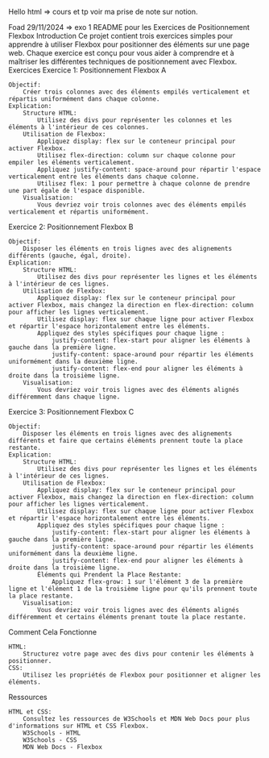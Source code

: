 Hello html => cours et tp voir ma prise de note sur notion.

Foad 29/11/2024 => exo 1
README pour les Exercices de Positionnement Flexbox
Introduction
Ce projet contient trois exercices simples pour apprendre à utiliser Flexbox pour positionner des éléments sur une page web. Chaque exercice est conçu pour vous aider à comprendre et à maîtriser les différentes techniques de positionnement avec Flexbox.
Exercices
Exercice 1: Positionnement Flexbox A

    Objectif:
        Créer trois colonnes avec des éléments empilés verticalement et répartis uniformément dans chaque colonne.
    Explication:
        Structure HTML:
            Utilisez des divs pour représenter les colonnes et les éléments à l'intérieur de ces colonnes.
        Utilisation de Flexbox:
            Appliquez display: flex sur le conteneur principal pour activer Flexbox.
            Utilisez flex-direction: column sur chaque colonne pour empiler les éléments verticalement.
            Appliquez justify-content: space-around pour répartir l'espace verticalement entre les éléments dans chaque colonne.
            Utilisez flex: 1 pour permettre à chaque colonne de prendre une part égale de l'espace disponible.
        Visualisation:
            Vous devriez voir trois colonnes avec des éléments empilés verticalement et répartis uniformément.

Exercice 2: Positionnement Flexbox B

    Objectif:
        Disposer les éléments en trois lignes avec des alignements différents (gauche, égal, droite).
    Explication:
        Structure HTML:
            Utilisez des divs pour représenter les lignes et les éléments à l'intérieur de ces lignes.
        Utilisation de Flexbox:
            Appliquez display: flex sur le conteneur principal pour activer Flexbox, mais changez la direction en flex-direction: column pour afficher les lignes verticalement.
            Utilisez display: flex sur chaque ligne pour activer Flexbox et répartir l'espace horizontalement entre les éléments.
            Appliquez des styles spécifiques pour chaque ligne :
                justify-content: flex-start pour aligner les éléments à gauche dans la première ligne.
                justify-content: space-around pour répartir les éléments uniformément dans la deuxième ligne.
                justify-content: flex-end pour aligner les éléments à droite dans la troisième ligne.
        Visualisation:
            Vous devriez voir trois lignes avec des éléments alignés différemment dans chaque ligne.

Exercice 3: Positionnement Flexbox C

    Objectif:
        Disposer les éléments en trois lignes avec des alignements différents et faire que certains éléments prennent toute la place restante.
    Explication:
        Structure HTML:
            Utilisez des divs pour représenter les lignes et les éléments à l'intérieur de ces lignes.
        Utilisation de Flexbox:
            Appliquez display: flex sur le conteneur principal pour activer Flexbox, mais changez la direction en flex-direction: column pour afficher les lignes verticalement.
            Utilisez display: flex sur chaque ligne pour activer Flexbox et répartir l'espace horizontalement entre les éléments.
            Appliquez des styles spécifiques pour chaque ligne :
                justify-content: flex-start pour aligner les éléments à gauche dans la première ligne.
                justify-content: space-around pour répartir les éléments uniformément dans la deuxième ligne.
                justify-content: flex-end pour aligner les éléments à droite dans la troisième ligne.
            Éléments qui Prendent la Place Restante:
                Appliquez flex-grow: 1 sur l'élément 3 de la première ligne et l'élément 1 de la troisième ligne pour qu'ils prennent toute la place restante.
        Visualisation:
            Vous devriez voir trois lignes avec des éléments alignés différemment et certains éléments prenant toute la place restante.

Comment Cela Fonctionne

    HTML:
        Structurez votre page avec des divs pour contenir les éléments à positionner.
    CSS:
        Utilisez les propriétés de Flexbox pour positionner et aligner les éléments.

Ressources

    HTML et CSS:
        Consultez les ressources de W3Schools et MDN Web Docs pour plus d'informations sur HTML et CSS Flexbox.
        W3Schools - HTML
        W3Schools - CSS
        MDN Web Docs - Flexbox
